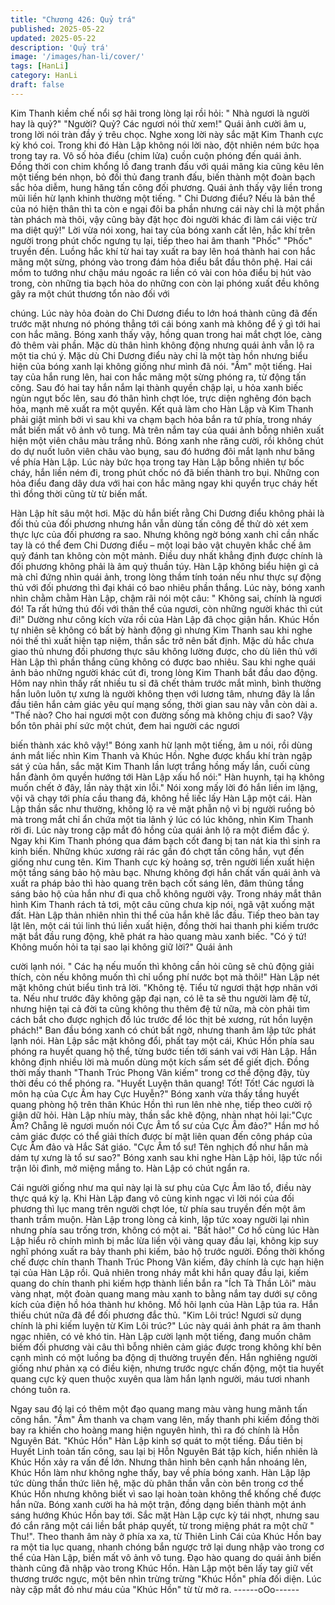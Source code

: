 ```yaml
---
title: "Chương 426: Quỷ trá"
published: 2025-05-22
updated: 2025-05-22
description: 'Quỷ trá'
image: '/images/han-li/cover/'
tags: [HanLi]
category: HanLi
draft: false
---
```


Kim Thanh kiềm chế nổi sợ hãi trong lòng lại rồi hỏi: " Nhà ngươi
là người hay là quỷ?"
"Người? Quỷ? Các ngươi nói thử xem!" Quái ảnh cười âm u, trong
lời nói tràn đầy ý trêu chọc.
Nghe xong lời này sắc mặt Kim Thanh cực kỳ khó coi.
Trong khi đó Hàn Lập không nói lời nào, đột nhiên ném bức họa
trong tay ra.
Vô số hỏa điểu (chim lửa) cuồn cuộn phóng đến quái ảnh. Đồng
thời con chim khổng lồ đang tranh đấu với quái mãng kia cũng
kêu lên một tiếng bén nhọn, bỏ đối thủ đang tranh đấu, biến thành
một đoàn bạch sắc hỏa diễm, hung hăng tấn công đối phương.
Quái ảnh thấy vậy liền trong mũi liền hừ lạnh khinh thường một
tiếng.
" Chi Dương điểu? Nếu là bản thể của nó hiện thân thì ta còn e
ngại đôi ba phần nhưng cái này chỉ là một phần tàn phách mà
thôi, vậy cũng bày đặt học đòi người khác đi làm cái việc trừ ma
diệt quỷ!"
Lời vừa nói xong, hai tay của bóng xanh cất lên, hắc khí trên
người trong phút chốc ngưng tụ lại, tiếp theo hai âm thanh "Phốc"
"Phốc" truyền đến.
Luồng hắc khí từ hai tay xuất ra bay lên hoá thành hai con hắc
mãng một sừng, phóng vào trong đám hỏa điểu bắt đầu thôn phệ.
Hai cái mồm to tướng như chậu máu ngoác ra liền có vài con hỏa
điểu bị hút vào trong, còn những tia bạch hỏa do những con còn
lại phóng xuất đều không gây ra một chút thương tổn nào đối với

chúng.
Lúc này hỏa đoàn do Chi Dương điểu to lớn hoá thành cũng đã
đến trước mặt nhưng nó phóng thẳng tới cái bóng xanh mà không
để ý gì tới hai con hắc mãng.
Bóng xanh thấy vậy, hồng quan trong hai mắt chợt lóe, càng đỏ
thêm vài phần.
Mặc dù thân hình không động nhưng quái ảnh vẫn lộ ra một tia
chú ý.
Mặc dù Chi Dương điểu này chỉ là một tàn hồn nhưng biểu hiện
của bóng xanh lại không giống như mình đã nói.
"Ầm" một tiếng.
Hai tay của hắn rung lên, hai con hắc mãng một sừng phóng ra,
từ động tấn công.
Sau đó hai tay hắn nắm lại thành quyền chập lại, u hỏa xanh biếc
ngùn ngụt bốc lên, sau đó thân hình chợt lóe, trực diện nghêng
đón bạch hỏa, mạnh mẽ xuất ra một quyền.
Kết quả làm cho Hàn Lập và Kim Thanh phải giật mình bởi vì sau
khi va chạm bạch hỏa bắn ra tứ phía, trong nháy mắt biến mất vô
ảnh vô tung.
Mà trên nắm tay của quái ảnh bỗng nhiên xuất hiện một viên châu
màu trắng nhũ.
Bóng xanh nhe răng cười, rồi không chút do dự nuốt luôn viên
châu vào bụng, sau đó hướng đôi mắt lạnh như băng về phía Hàn
Lập.
Lúc này bức họa trong tay Hàn Lập bỗng nhiên tự bốc cháy, hắn
liền ném đi, trong phút chốc nó đã biến thành tro bụi.
Những con hỏa điểu đang dây dưa với hai con hắc mãng ngay khi
quyển trục cháy hết thì đồng thời cũng từ từ biến mất.

Hàn Lập hít sâu một hơi.
Mặc dù hắn biết rằng Chi Dương điểu không phải là đối thủ của
đối phương nhưng hắn vẫn dùng tấn công để thử dò xét xem
thực lực của đối phương ra sao.
Nhưng không ngờ bóng xanh chỉ cần nhấc tay là có thể đem Chi
Dương điểu – một loại bảo vật chuyên khắc chế âm quỷ đánh tan
không còn một mảnh.
Điều duy nhất khẳng định được chính là đối phương không phải
là âm quỷ thuần túy.
Hàn Lập không biểu hiện gì cả mà chỉ đứng nhìn quái ảnh, trong
lòng thầm tính toán nếu như thực sự động thủ với đối phương thì
đại khái có bao nhiêu phần thắng.
Lúc này, bóng xanh nhìn chằm chằm Hàn Lập, chậm rãi nói một
câu: " Không sai, chính là ngươi đó! Ta rất hứng thú đối với thân
thể của ngươi, còn những người khác thì cút đi!"
Dường như công kích vừa rồi của Hàn Lập đã chọc giận hắn.
Khúc Hồn tự nhiên sẽ không có bất bỳ hành động gì nhưng Kim
Thanh sau khi nghe nói thế thì xuất hiện tạp niệm, thần sắc trở
nên bất định. Mặc dù hắc chưa giao thủ nhưng đối phương thực
sâu không lường được, cho dù liên thủ với Hàn Lập thì phần
thắng cũng không có được bao nhiêu.
Sau khi nghe quái ảnh bảo những người khác cút đi, trong lòng
Kim Thanh bắt đầu dao động.
Hôm nay nhìn thấy rất nhiều tu sỉ đã chết thảm trước mắt mình,
bình thường hắn luôn luôn tự xưng là người không thẹn với lương
tâm, nhưng đây là lần đầu tiên hắn cảm giác yêu quí mạng sống,
thời gian sau này vẫn còn dài a.
"Thế nào? Cho hai ngươi một con đường sống mà không chịu đi
sao? Vậy bổn tôn phải phí sức một chút, đem hai người các ngươi

biến thành xác khô vậy!" Bóng xanh hừ lạnh một tiếng, âm u nói,
rồi dùng ánh mắt liếc nhìn Kim Thanh và Khúc Hồn.
Nghe được khẩu khí tràn ngập sát ý của hắn, sắc mặt Kim Thanh
lần lượt trắng hồng mấy lần, cuối cùng hắn đành ôm quyền
hướng tới Hàn Lập xấu hổ nói:" Hàn huynh, tại hạ không muốn
chết ở đây, lần này thật xin lỗi."
Nói xong mấy lời đó hắn liền im lặng, vội vã chạy tới phía cầu
thang đá, không hề liếc lấy Hàn Lập một cái.
Hàn Lập thần sắc như thường, không lộ ra vẻ mặt phẫn nộ vì bị
người ruồng bỏ mà trong mắt chỉ ẩn chứa một tia lãnh ý lúc có lúc
không, nhìn Kim Thanh rời đi.
Lúc này trong cặp mắt đỏ hồng của quái ảnh lộ ra một điểm đắc ý.
Ngay khi Kim Thanh phóng qua đám bạch cốt đang bị tan nát kia
thì sinh ra kinh biến.
Những khúc xương rải rác gần đó chợt tấn công hắn, vụt đến
giống như cung tên.
Kim Thanh cực kỳ hoảng sợ, trên người liền xuất hiện một tầng
sáng bảo hộ màu bạc.
Nhưng không đợi hắn chất vấn quái ảnh và xuất ra pháp bảo thì
hào quang trên bạch cốt sáng lên, đâm thủng tầng sáng bảo hộ
của hắn như đi qua chỗ không người vậy.
Trong nháy mắt thân hình Kim Thanh rách tả tơi, một câu cũng
chưa kịp nói, ngã vật xuống mặt đất.
Hàn Lập thản nhiên nhìn thi thể của hắn khẽ lắc đầu.
Tiếp theo bàn tay lật lên, một cái túi linh thú liền xuất hiện, đồng
thời hai thanh phi kiếm trước mặt bắt đầu rung động, khẽ phát ra
hào quang màu xanh biếc.
"Có ý tứ! Không muốn hỏi ta tại sao lại không giữ lời?" Quái ảnh

cười lạnh nói.
" Các hạ nếu muốn thì không cần hỏi cũng sẽ chủ động giải thích,
còn nếu không muốn thì chỉ uổng phí nước bọt mà thôi!" Hàn Lập
nét mặt không chút biểu tình trả lời.
"Không tệ. Tiểu tử ngươi thật hợp nhãn với ta. Nếu như trước đây
không gặp đại nạn, có lẽ ta sẽ thu người làm đệ tử, nhưng hiện tại
cả đời ta cũng không thu thêm đệ tử nữa, mà còn phải tìm cách
bắt cho được nghịch đồ lúc trước để lóc thịt bẻ xương, rút hồn
luyện phách!" Ban đầu bóng xanh có chút bất ngờ, nhưng thanh
âm lập tức phát lạnh nói.
Hàn Lập sắc mặt không đổi, phất tay một cái, Khúc Hồn phía sau
phóng ra huyết quang hộ thể, từng bước tiến tới sánh vai với Hàn
Lập.
Hắn không định nhiều lời mà muốn dùng một kích sấm sét để giết
địch.
Đồng thời mấy thanh "Thanh Trúc Phong Vân kiếm" trong cơ thể
động đậy, tùy thời đều có thể phóng ra.
"Huyết Luyện thân quang! Tốt! Tốt! Các ngươi là môn hạ của Cực
Âm hay Cực Huyễn?" Bóng xanh vừa thấy tầng huyết quang
phòng hộ trên thân Khúc Hồn thì run lên nhè nhẹ, tiếp theo cười
rộ giận dữ hỏi.
Hàn Lập nhíu mày, thần sắc khẽ động, nhàn nhạt hỏi lại:"Cực
Âm? Chẵng lẽ ngươi muốn nói Cực Âm tổ sư của Cực Âm đảo?"
Hắn mơ hồ cảm giác được có thể giải thích được bí mật liên quan
đến công pháp của Cực Âm đảo và Hắc Sát giáo.
"Cực Âm tổ sư! Tên nghịch đồ như hắn mà dám tự xưng là tổ sư
sao?" Bóng xanh sau khi nghe Hàn Lập hỏi, lập tức nổi trận lôi
đình, mở miệng mắng to.
Hàn Lập có chút ngẩn ra.

Cái người giống như ma quỉ này lại là sư phụ của Cực Âm lão tổ,
điều này thực quá kỳ lạ.
Khi Hàn Lập đang vô cùng kinh ngạc vì lời nói của đối phương thì
lục mang trên người chợt lóe, từ phía sau truyền đến một âm
thanh trầm muộn.
Hàn Lập trong lòng cả kinh, lập tức xoay người lại nhìn nhưng
phía sau trống trơn, không có một ai.
"Bất hảo!"
Cơ hồ cùng lúc Hàn Lập hiểu rõ chính mình bị mắc lừa liền vội
vàng quay đầu lại, không kịp suy nghĩ phóng xuất ra bảy thanh
phi kiếm, bảo hộ trước người.
Đồng thời khống chế được chín thanh Thanh Trúc Phong Vân
kiếm, đây chính là cực hạn hiện tại của Hàn Lập rồi.
Quả nhiên trong nháy mắt khi hắn quay đầu lại, kiếm quang do
chín thanh phi kiếm hợp thành liền bắn ra "Ích Tà Thần Lôi" màu
vàng nhạt, một đoàn quang mang màu xanh to bằng nắm tay
dưới sự công kích của điện hồ hóa thành hư không.
Mồ hôi lạnh của Hàn Lập túa ra.
Hắn thiếu chút nữa đã để đối phương đắc thủ.
"Kim Lôi trúc! Ngươi sử dụng chính là phi kiếm luyện từ Kim Lôi
trúc?"
Lúc này quái ảnh phát ra âm thanh ngạc nhiên, có vẻ khó tin.
Hàn Lập cười lạnh một tiếng, đang muốn châm biếm đối phương
vài câu thì bỗng nhiên cảm giác được trong không khí bên cạnh
mình có một luồng ba động dị thường truyền đến.
Hắn nghiêng người giống như phản xạ có điều kiện, nhưng trước
ngực chấn động, một tia huyết quang cực kỳ quen thuộc xuyên
qua làm hắn lạnh người, máu tươi nhanh chóng tuôn ra.

Ngay sau đó lại có thêm một đạo quang mang màu vàng hung
mãnh tấn công hắn.
"Ầm" Âm thanh va chạm vang lên, mấy thanh phi kiếm đồng thời
bay ra khiến cho hoàng mang hiện nguyên hình, thì ra đó chính là
Hỗn Nguyên Bát.
"Khúc Hồn" Hàn Lập kinh sợ quát to một tiếng.
Đầu tiên bị Huyết Linh toản tấn công, sau lại bị Hỗn Nguyên Bát
tập kích, hiển nhiên là Khúc Hồn xảy ra vấn đề lớn.
Nhưng thân hình bên cạnh hắn nhoáng lên, Khúc Hồn làm như
không nghe thấy, bay về phía bóng xanh.
Hàn Lập lập tức dùng thần thức liên hệ, mặc dù phân thần vẫn
còn bên trong cơ thể Khúc Hồn nhưng không biết vì sao lại hoàn
toàn không thể khống chế được hắn nữa.
Bóng xanh cười ha hả một trận, đồng dạng biến thành một ánh
sáng hướng Khúc Hồn bay tới.
Sắc mặt Hàn Lập cực kỳ tái nhợt, nhưng sau đó cắn răng một cái
liền bắt pháp quyết, từ trong miệng phát ra một chữ " Thu!".
Theo thanh âm này ở phía xa xa, từ Thiên Linh Cái của Khúc Hồn
bay ra một tia lục quang, nhanh chóng bắn ngược trở lại dung
nhập vào trong cơ thể của Hàn Lập, biến mất vô ảnh vô tung.
Đạo hào quang do quái ảnh biến thành cũng đã nhập vào trong
Khúc Hồn.
Hàn Lập một bên lấy tay giữ vết thương trước ngực, một bên
nhìn trừng trừng "Khúc Hồn" phía đối diện.
Lúc này cặp mắt đỏ như máu của "Khúc Hồn" từ từ mở ra.
------oOo------
